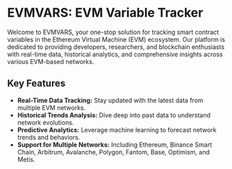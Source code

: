 # EVMVARS: EVM Variable Tracker

Welcome to EVMVARS, your one-stop solution for tracking smart contract variables in the Ethereum Virtual Machine (EVM) ecosystem. Our platform is dedicated to providing developers, researchers, and blockchain enthusiasts with real-time data, historical analytics, and comprehensive insights across various EVM-based networks.

## Key Features

- **Real-Time Data Tracking:** Stay updated with the latest data from multiple EVM networks.
- **Historical Trends Analysis:** Dive deep into past data to understand network evolutions.
- **Predictive Analytics:** Leverage machine learning to forecast network trends and behaviors.
- **Support for Multiple Networks:** Including Ethereum, Binance Smart Chain, Arbitrum, Avalanche, Polygon, Fantom, Base, Optimism, and Metis.
